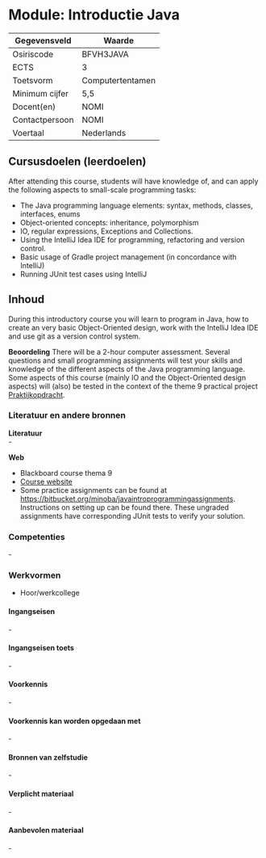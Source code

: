 # Module: Introductie Java

| Gegevensveld  | Waarde |
| ------------- | ------------- |
| Osiriscode  | BFVH3JAVA  |
| ECTS  | 3 |
| Toetsvorm  | Computertentamen |
| Minimum cijfer  | 5,5 |
| Docent(en)  | NOMI |
| Contactpersoon  | NOMI |
| Voertaal  | Nederlands |

## Cursusdoelen (leerdoelen)

After attending this course, students will have knowledge of, and can apply the following aspects to small-scale programming tasks:  

- The Java programming language elements: syntax, methods, classes, interfaces, enums
- Object-oriented concepts: inheritance, polymorphism
- IO, regular expressions, Exceptions and Collections. 
- Using the IntelliJ Idea IDE for programming, refactoring and version control.
- Basic usage of Gradle project management (in concordance with IntelliJ)
- Running JUnit test cases using IntelliJ

## Inhoud

During this introductory course you will learn to program in Java, how to create an very basic Object-Oriented design, work with the IntelliJ Idea IDE and use git as a version control system.

**Beoordeling**
There will be a 2-hour computer assessment. Several questions and small programming assignments will test your skills and knowledge of the different aspects of the Java programming language. Some aspects of this course (mainly IO and the Object-Oriented design aspects) will (also) be tested in the context of the theme 9 practical project [Praktijkopdracht](praktijkopdracht09.md).

### Literatuur en andere bronnen

**Literatuur**  
\-

**Web**
- Blackboard course thema 9
- [Course website](https://bincourses.bitbucket.io/java_intro.html)
- Some practice assignments can be found at https://bitbucket.org/minoba/javaintroprogrammingassignments. Instructions on setting up can be found there. These ungraded  assignments have corresponding JUnit tests to verify your solution. 

### Competenties
\-

### Werkvormen  
- Hoor/werkcollege

#### Ingangseisen 
\- 

#### Ingangseisen toets
\- 

#### Voorkennis
\-

#### Voorkennis kan worden opgedaan met
\-

#### Bronnen van zelfstudie
\-

#### Verplicht materiaal
\-

#### Aanbevolen materiaal
\-

